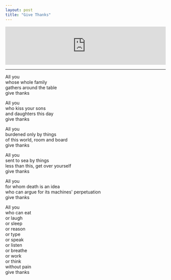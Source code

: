 ```yaml
---
layout: post
title: "Give Thanks"
---
```


<p><iframe style="border: 0; width: 100%; height: 120px;" src="https://bandcamp.com/EmbeddedPlayer/album=987180448/size=large/bgcol=ffffff/linkcol=0687f5/tracklist=false/artwork=small/track=2635195972/transparent=true/" seamless><a href="http://chrisholt.bandcamp.com/album/a-cosmic-joke">A Cosmic Joke by Chris Holt</a></iframe></p>

---

All you  
whose whole family  
gathers around the table  
give thanks  
  
All you  
who kiss your sons  
and daughters this day  
give thanks  
  
All you  
burdened only by things  
of this world, room and board  
give thanks  
  
All you  
sent to sea by things  
less than this, get over yourself  
give thanks  
  
All you  
for whom death is an idea  
who can argue for its machines' perpetuation  
give thanks  
  
All you  
who can eat  
or laugh  
or sleep  
or reason  
or type  
or speak  
or listen  
or breathe  
or work  
or think  
without pain  
give thanks  
